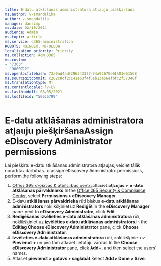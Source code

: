 ```yaml
---
title: E-datu atklāšanas administratora atļauju piešķiršana
ms.author: v-smandalika
author: v-smandalika
manager: dansimp
ms.date: 02/19/2021
audience: Admin
ms.topic: article
ms.service: o365-administration
ROBOTS: NOINDEX, NOFOLLOW
localization_priority: Priority
ms.collection: Adm_O365
ms.custom:
- "7363"
- "9000722"
ms.openlocfilehash: 73a0ad4ad9296343327494a92670e61501e61568
ms.sourcegitcommit: c202c0df2d141e63f4f7eb13a56efbfc2f57348f
ms.translationtype: MT
ms.contentlocale: lv-LV
ms.lasthandoff: 03/05/2021
ms.locfileid: "50526799"
---
```

# <a name="assign-ediscovery-administrator-permissions"></a><span data-ttu-id="ba8d6-102">E-datu atklāšanas administratora atļauju piešķiršana</span><span class="sxs-lookup"><span data-stu-id="ba8d6-102">Assign eDiscovery Administrator permissions</span></span>

<span data-ttu-id="ba8d6-103">Lai piešķirtu e-datu atklāšanas administratora atļaujas, veiciet tālāk norādītās darbības.</span><span class="sxs-lookup"><span data-stu-id="ba8d6-103">To assign eDiscovery Administrator permissions, perform the following steps:</span></span>

1. <span data-ttu-id="ba8d6-104">[Office 365 drošības & atbilstības centrā](https://sip.protection.office.com/)atlasiet **atļaujas > e-datu atklāšanas pārvaldnieks**.</span><span class="sxs-lookup"><span data-stu-id="ba8d6-104">In the [Office 365 Security & Compliance Center](https://sip.protection.office.com/), select **Permissions > eDiscovery Manager**.</span></span>
2. <span data-ttu-id="ba8d6-105">E-datu **atklāšanas pārvaldnieka** rūtī blakus **e-datu atklāšanas administrators** noklikšķiniet uz **Rediģēt**.</span><span class="sxs-lookup"><span data-stu-id="ba8d6-105">In the **eDiscovery Manager** pane, next to **eDiscovery Administrator**, click **Edit**.</span></span>
3. <span data-ttu-id="ba8d6-106">**Rediģēšanas izvēlieties e-datu atklāšanas administratora** rūti, noklikšķiniet uz **izvēlēties e-datu atklāšanas administrators**.</span><span class="sxs-lookup"><span data-stu-id="ba8d6-106">In the **Editing Choose eDiscovery Administrator** pane, click **Choose eDiscovery Administrator**.</span></span>
4. <span data-ttu-id="ba8d6-107">**Izvēlieties e-datu atklāšanas administratora** rūti, noklikšķiniet uz **Pievienot +** un pēc tam atlasiet lietotāju vārdus.</span><span class="sxs-lookup"><span data-stu-id="ba8d6-107">In the **Choose eDiscovery Administrator** pane, click **Add+**, and then select the users' names.</span></span>
5. <span data-ttu-id="ba8d6-108">Atlasiet **pievienot > gatavs > saglabāt**.</span><span class="sxs-lookup"><span data-stu-id="ba8d6-108">Select **Add > Done > Save**.</span></span>